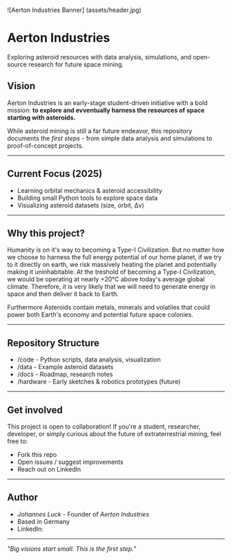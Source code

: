 ![Aerton Industries Banner] (assets/header.jpg)
# Aerton Industries
Exploring asteroid resources with data analysis, simulations, and open-source research for future space mining.

## Vision
Aerton Industries is an early-stage student-driven initiative with a bold mission:
**to explore and evventually harness the resources of space starting with asteroids.**

While asteroid mining is still a far future endeavor, this repository documents the *first steps* - from simple data analysis and simulations to proof-of-concept projects.

---

## Current Focus (2025)
- Learning orbital mechanics & asteroid accessibility
- Building small Python tools to explore space data
- Visualizing asteroid datasets (size, orbit, Δv)

---

## Why this project?
Humanity is on it's way to becoming a Type-I Civilization. But no matter how we choose to harness the full energy potential of our home planet, if we try to it directly on earth, we risk massively heating the planet and potentially making it uninhabitable. At the treshold of becoming a Type-I Civilization, we would be operating at nearly +20°C above today's average global climate. Therefore, it is very likely that we will need to generate energy in space and then deliver it back to Earth.

Furthermore Asteroids contain metals, minerals and volatiles that could power both Earth's economy and potential future space colonies.

---

## Repository Structure
- /code - Python scripts, data analysis, visualization
- /data - Example asteroid datasets
- /docs - Roadmap, research notes
- /hardware - Early sketches & robotics prototypes (future)

---

## Get involved
This project is open to collaboration!
If you're a student, researcher, developer, or simply curious about the future of extraterrestrial mining, feel free to:
- Fork this repo
- Open issues / suggest improvements
- Reach out on LinkedIn

---

## Author
- *Johannes Luck* - Founder of *Aerton Industries*
- Based in Germany
- LinkedIn: 

---

*"Big visions start small. This is the first step."*
